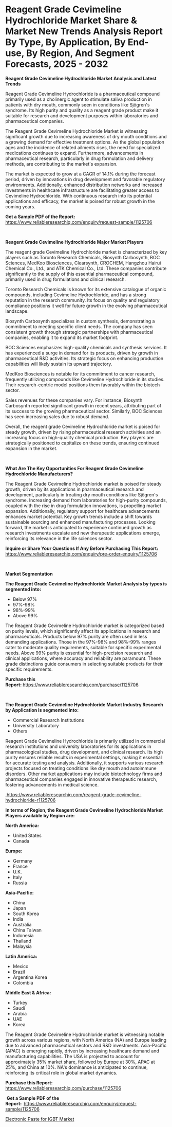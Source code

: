 <p><h1>Reagent Grade Cevimeline Hydrochloride Market Share & Market New Trends Analysis Report By Type, By Application, By End-use, By Region, And Segment Forecasts, 2025 - 2032</h1></p><p><strong>Reagent Grade Cevimeline Hydrochloride Market Analysis and Latest Trends</strong></p>
<p><p>Reagent Grade Cevimeline Hydrochloride is a pharmaceutical compound primarily used as a cholinergic agent to stimulate saliva production in patients with dry mouth, commonly seen in conditions like Sjögren's syndrome. Its high purity and quality as a reagent grade product make it suitable for research and development purposes within laboratories and pharmaceutical companies.</p><p>The Reagent Grade Cevimeline Hydrochloride Market is witnessing significant growth due to increasing awareness of dry mouth conditions and a growing demand for effective treatment options. As the global population ages and the incidence of related ailments rises, the need for specialized medications continues to expand. Furthermore, advancements in pharmaceutical research, particularly in drug formulation and delivery methods, are contributing to the market's expansion.</p><p>The market is expected to grow at a CAGR of 14.1% during the forecast period, driven by innovations in drug development and favorable regulatory environments. Additionally, enhanced distribution networks and increased investments in healthcare infrastructure are facilitating greater access to Cevimeline Hydrochloride. With continuous research into its potential applications and efficacy, the market is poised for robust growth in the coming years.</p></p>
<p><strong>Get a Sample PDF of the Report:&nbsp;</strong> <a href="https://www.reliableresearchiq.com/enquiry/request-sample/1125706?utm_campaign=3350&utm_medium=2&utm_source=Github&utm_content=ia&utm_term=02042025&utm_id=reagent-grade-cevimeline-hydrochloride">https://www.reliableresearchiq.com/enquiry/request-sample/1125706</a></p>
<p>&nbsp;</p>
<p><strong>Reagent Grade Cevimeline Hydrochloride Major Market Players</strong></p>
<p><p>The reagent grade Cevimeline Hydrochloride market is characterized by key players such as Toronto Research Chemicals, Biosynth Carbosynth, BOC Sciences, MedKoo Biosciences, Clearsynth, CROCHEM, Hangzhou Hairui Chemical Co., Ltd., and ATK Chemical Co., Ltd. These companies contribute significantly to the supply of this essential pharmaceutical compound, primarily used in drug formulations and clinical research.</p><p>Toronto Research Chemicals is known for its extensive catalogue of organic compounds, including Cevimeline Hydrochloride, and has a strong reputation in the research community. Its focus on quality and regulatory compliance positions it well for future growth in the evolving pharmaceutical landscape.</p><p>Biosynth Carbosynth specializes in custom synthesis, demonstrating a commitment to meeting specific client needs. The company has seen consistent growth through strategic partnerships with pharmaceutical companies, enabling it to expand its market footprint.</p><p>BOC Sciences emphasizes high-quality chemicals and synthesis services. It has experienced a surge in demand for its products, driven by growth in pharmaceutical R&D activities. Its strategic focus on enhancing production capabilities will likely sustain its upward trajectory.</p><p>MedKoo Biosciences is notable for its commitment to cancer research, frequently utilizing compounds like Cevimeline Hydrochloride in its studies. Their research-centric model positions them favorably within the biotech sector.</p><p>Sales revenues for these companies vary. For instance, Biosynth Carbosynth reported significant growth in recent years, attributing part of its success to the growing pharmaceutical sector. Similarly, BOC Sciences has seen increasing sales due to robust demand.</p><p>Overall, the reagent grade Cevimeline Hydrochloride market is poised for steady growth, driven by rising pharmaceutical research activities and an increasing focus on high-quality chemical production. Key players are strategically positioned to capitalize on these trends, ensuring continued expansion in the market.</p></p>
<p>&nbsp;</p>
<p><strong>What Are The Key Opportunities For Reagent Grade Cevimeline Hydrochloride Manufacturers?</strong></p>
<p><p>The Reagent Grade Cevimeline Hydrochloride market is poised for steady growth, driven by its applications in pharmaceutical research and development, particularly in treating dry mouth conditions like Sjögren's syndrome. Increasing demand from laboratories for high-purity compounds, coupled with the rise in drug formulation innovations, is propelling market expansion. Additionally, regulatory support for healthcare advancements enhances market potential. Key growth trends include a shift towards sustainable sourcing and enhanced manufacturing processes. Looking forward, the market is anticipated to experience continued growth as research investments escalate and new therapeutic applications emerge, reinforcing its relevance in the life sciences sector.</p></p>
<p><strong>Inquire or Share Your Questions If Any Before Purchasing This Report:</strong> <a href="https://www.reliableresearchiq.com/enquiry/pre-order-enquiry/1125706?utm_campaign=3350&utm_medium=2&utm_source=Github&utm_content=ia&utm_term=02042025&utm_id=reagent-grade-cevimeline-hydrochloride">https://www.reliableresearchiq.com/enquiry/pre-order-enquiry/1125706</a></p>
<p>&nbsp;</p>
<p><strong>Market Segmentation</strong></p>
<p><strong>The Reagent Grade Cevimeline Hydrochloride Market Analysis by types is segmented into:</strong></p>
<p><ul><li>Below 97%</li><li>97%-98%</li><li>98%-99%</li><li>Above 99%</li></ul></p>
<p><p>The Reagent Grade Cevimeline Hydrochloride market is categorized based on purity levels, which significantly affect its applications in research and pharmaceuticals. Products below 97% purity are often used in less demanding applications. Those in the 97%-98% and 98%-99% ranges cater to moderate quality requirements, suitable for specific experimental needs. Above 99% purity is essential for high-precision research and clinical applications, where accuracy and reliability are paramount. These grade distinctions guide consumers in selecting suitable products for their specific requirements.</p></p>
<p><strong>Purchase this Report:&nbsp;</strong><a href="https://www.reliableresearchiq.com/purchase/1125706?utm_campaign=3350&utm_medium=2&utm_source=Github&utm_content=ia&utm_term=02042025&utm_id=reagent-grade-cevimeline-hydrochloride">https://www.reliableresearchiq.com/purchase/1125706</a></p>
<p>&nbsp;</p>
<p><strong>The Reagent Grade Cevimeline Hydrochloride Market Industry Research by Application is segmented into:</strong></p>
<p><ul><li>Commercial Research Institutions</li><li>University Laboratory</li><li>Others</li></ul></p>
<p><p>Reagent Grade Cevimeline Hydrochloride is primarily utilized in commercial research institutions and university laboratories for its applications in pharmacological studies, drug development, and clinical research. Its high purity ensures reliable results in experimental settings, making it essential for accurate testing and analysis. Additionally, it supports various research projects focused on treating conditions like dry mouth and autoimmune disorders. Other market applications may include biotechnology firms and pharmaceutical companies engaged in innovative therapeutic research, fostering advancements in medical science.</p></p>
<p><a href="https://www.reliableresearchiq.com/reagent-grade-cevimeline-hydrochloride-r1125706?utm_campaign=3350&utm_medium=2&utm_source=Github&utm_content=ia&utm_term=02042025&utm_id=reagent-grade-cevimeline-hydrochloride">&nbsp;https://www.reliableresearchiq.com/reagent-grade-cevimeline-hydrochloride-r1125706</a></p>
<p><strong>In terms of Region, the Reagent Grade Cevimeline Hydrochloride Market Players available by Region are:</strong></p>
<p>
    <p> <strong> North America: </strong>
        <ul>
            <li>United States</li>
            <li>Canada</li>
        </ul>
        </p> 
    <p> <strong> Europe: </strong>
        <ul>
            <li>Germany</li>
            <li>France</li>
            <li>U.K.</li>
            <li>Italy</li>
            <li>Russia</li>
        </ul>
        </p> 
    <p> <strong> Asia-Pacific: </strong>
        <ul>
            <li>China</li>
            <li>Japan</li>
            <li>South Korea</li>
            <li>India</li>
            <li>Australia</li>
            <li>China Taiwan</li>
            <li>Indonesia</li>
            <li>Thailand</li>
            <li>Malaysia</li>
        </ul>
        </p> 
    <p> <strong> Latin America: </strong>
        <ul>
            <li>Mexico</li>
            <li>Brazil</li>
            <li>Argentina Korea</li>
            <li>Colombia</li>
        </ul>
        </p> 
    <p> <strong> Middle East & Africa: </strong>
        <ul>
            <li>Turkey</li>
            <li>Saudi</li>
            <li>Arabia</li>
            <li>UAE</li>
            <li>Korea</li>
        </ul>
    </p>
    </p>
<p><p>The Reagent Grade Cevimeline Hydrochloride market is witnessing notable growth across various regions, with North America (NA) and Europe leading due to advanced pharmaceutical sectors and R&D investments. Asia-Pacific (APAC) is emerging rapidly, driven by increasing healthcare demand and manufacturing capabilities. The USA is projected to account for approximately 35% market share, followed by Europe at 30%, APAC at 25%, and China at 10%. NA's dominance is anticipated to continue, reinforcing its critical role in global market dynamics.</p></p>
<p><strong>Purchase this Report: </strong><a href="https://www.reliableresearchiq.com/purchase/1125706?utm_campaign=3350&utm_medium=2&utm_source=Github&utm_content=ia&utm_term=02042025&utm_id=reagent-grade-cevimeline-hydrochloride">https://www.reliableresearchiq.com/purchase/1125706</a></p>
<p>&nbsp;<strong>Get a Sample PDF of the Report:&nbsp;&nbsp;</strong><a href="https://www.reliableresearchiq.com/enquiry/request-sample/1125706?utm_campaign=3350&utm_medium=2&utm_source=Github&utm_content=ia&utm_term=02042025&utm_id=reagent-grade-cevimeline-hydrochloride">https://www.reliableresearchiq.com/enquiry/request-sample/1125706</a></p>
<p><strong></strong></p>
<p><p><a href="https://github.com/saoneubeh8/Market-Research-Report-List-1/blob/main/electronic-paste-for-igbt-market.md?utm_campaign=3350&utm_medium=2&utm_source=Github&utm_content=ia&utm_term=02042025&utm_id=reagent-grade-cevimeline-hydrochloride">Electronic Paste for IGBT Market</a></p></p>